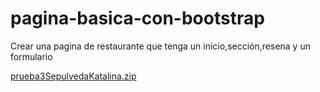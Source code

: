 # pagina-basica-con-bootstrap
Crear una pagina de restaurante que tenga un inicio,sección,resena y un formulario

[prueba3SepulvedaKatalina.zip](https://github.com/kelssepulveda/pagina-basica-con-bootstrap/files/8828515/prueba3SepulvedaKatalina.zip)
